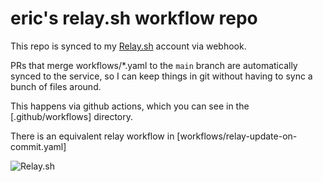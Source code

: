 # eric's relay.sh workflow repo

This repo is synced to my [Relay.sh](https://relay.sh/) account via webhook.

PRs that merge workflows/*.yaml to the `main` branch are automatically synced
to the service, so I can keep things in git without having to sync a bunch of
files around.

This happens via github actions, which you can see in the [.github/workflows]
directory. 

There is an equivalent relay workflow in [workflows/relay-update-on-commit.yaml]

![Relay.sh](https://github.com/puppetlabs/relay/raw/master/docs/relay-logo.svg?sanitize=true)
